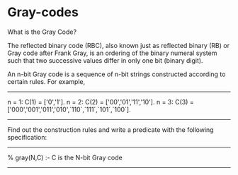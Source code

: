 # Gray-codes

What is the Gray Code?


The reflected binary code (RBC), also known just as reflected binary (RB) or Gray code after Frank Gray, is an ordering of the binary numeral system such that two successive values differ in only one bit (binary digit).





An n-bit Gray code is a sequence of n-bit strings constructed according to certain rules. For example,


------------------------------------------------------------------------
n = 1: C(1) = ['0','1'].
n = 2: C(2) = ['00','01','11','10'].
n = 3: C(3) = ['000','001','011','010',´110´,´111´,´101´,´100´].

------------------------------------------------------------------------


Find out the construction rules and write a predicate with the following specification:

------------------------------------------------------------------------

% gray(N,C) :- C is the N-bit Gray code

------------------------------------------------------------------------

